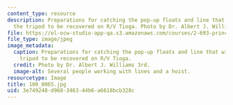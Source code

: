 ```yaml
---
content_type: resource
description: Preparations for catching the pop-up floats and line that will allow
  the tripod to be recovered on R/V Tioga. Photo by Dr. Albert J. Williams 3rd.
file: https://ol-ocw-studio-app-qa.s3.amazonaws.com/courses/2-693-principles-of-oceanographic-instrument-systems-sensors-and-measurements-13-998-spring-2004/3e749248d968346344b6a6618bcb328c_100_0065.jpg
file_type: image/jpeg
image_metadata:
  caption: Preparations for catching the pop-up floats and line that will allow the
    tripod to be recovered on R/V Tioga.
  credit: Photo by Dr. Albert J. Williams 3rd.
  image-alt: Several people working with lines and a hoist.
resourcetype: Image
title: 100_0065.jpg
uid: 3e749248-d968-3463-44b6-a6618bcb328c
---
```

